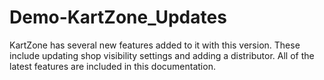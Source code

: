 # Demo-KartZone_Updates
KartZone has several new features added to it with this version. These include updating shop visibility settings and adding a distributor. All of the latest features are included in this documentation.
